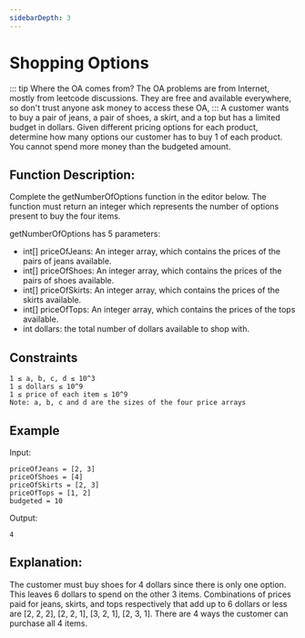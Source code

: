 ```yaml
---
sidebarDepth: 3
---
```

# Shopping Options

::: tip Where the OA comes from?
The OA problems are from Internet, mostly from leetcode discussions. They are free and available everywhere, so don't trust anyone ask money to access these OA,
:::
A customer wants to buy a pair of jeans, a pair of shoes, a skirt, and a top but has a limited budget in dollars. Given different pricing options for each product, determine how many options our customer has to buy 1 of each product. You cannot spend more money than the budgeted amount.

## Function Description:
Complete the getNumberOfOptions function in the editor below. The function must return an integer which represents the number of options present to buy the four items.

getNumberOfOptions has 5 parameters:

* int[] priceOfJeans: An integer array, which contains the prices of the pairs of jeans available.
* int[] priceOfShoes: An integer array, which contains the prices of the pairs of shoes available.
* int[] priceOfSkirts: An integer array, which contains the prices of the skirts available.
* int[] priceOfTops: An integer array, which contains the prices of the tops available.
* int dollars: the total number of dollars available to shop with.

## Constraints
    1 ≤ a, b, c, d ≤ 10^3
    1 ≤ dollars ≤ 10^9
    1 ≤ price of each item ≤ 10^9
    Note: a, b, c and d are the sizes of the four price arrays

## Example
Input:

    priceOfJeans = [2, 3]
    priceOfShoes = [4]
    priceOfSkirts = [2, 3]
    priceOfTops = [1, 2]
    budgeted = 10

Output:

    4

## Explanation:
The customer must buy shoes for 4 dollars since there is only one option. This leaves 6 dollars to spend on the other 3 items. Combinations of prices paid for jeans, skirts, and tops respectively that add up to 6 dollars or less are [2, 2, 2], [2, 2, 1], [3, 2, 1], [2, 3, 1]. There are 4 ways the customer can purchase all 4 items.

